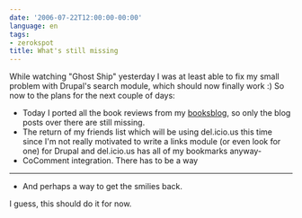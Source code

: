 ```yaml
---
date: '2006-07-22T12:00:00-00:00'
language: en
tags:
- zerokspot
title: What's still missing
---
```



While watching "Ghost Ship" yesterday I was at least able to fix my small problem with Drupal's search module, which should now finally work :) So now to the plans for the next couple of days:

* Today I ported all the book reviews from my [booksblog](http://booksblog.zerokspot.com), so only the blog posts over there are still missing.
* The return of my friends list which will be using del.icio.us this time since I'm not really motivated to write a links module (or even look for one) for Drupal and del.icio.us has all of my bookmarks anyway-
* CoComment integration. There has to be a way

-------------------------------


* And perhaps a way to get the smilies back.

I guess, this should do it for now.